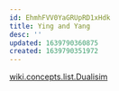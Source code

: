 ```yaml
---
id: EhmhFVV0YaGRUpRD1xHdk
title: Ying and Yang
desc: ''
updated: 1639790360875
created: 1639790351972
---
```


[wiki.concepts.list.Dualisim](Dualisim.md)